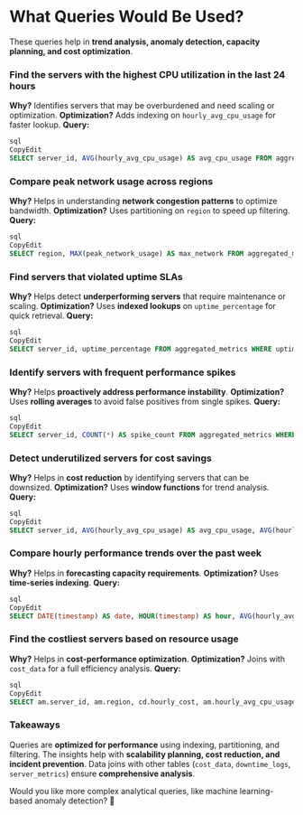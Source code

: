 # What Queries Would Be Used?

These queries help in **trend analysis, anomaly detection, capacity planning, and cost optimization**.

### **Find the servers with the highest CPU utilization in the last 24 hours**

**Why?** Identifies servers that may be overburdened and need scaling or optimization. **Optimization?** Adds indexing on `hourly_avg_cpu_usage` for faster lookup. **Query:**

```sql
sql
CopyEdit
SELECT server_id, AVG(hourly_avg_cpu_usage) AS avg_cpu_usage FROM aggregated_metrics WHERE hourly_avg_cpu_usage > 80 AND timestamp >= NOW() - INTERVAL 24 HOUR GROUP BY server_id ORDER BY avg_cpu_usage DESC;

```

### **Compare peak network usage across regions**

**Why?** Helps in understanding **network congestion patterns** to optimize bandwidth. **Optimization?** Uses partitioning on `region` to speed up filtering. **Query:**

```sql
sql
CopyEdit
SELECT region, MAX(peak_network_usage) AS max_network FROM aggregated_metrics GROUP BY region ORDER BY max_network DESC;

```

### **Find servers that violated uptime SLAs**

**Why?** Helps detect **underperforming servers** that require maintenance or scaling. **Optimization?** Uses **indexed lookups** on `uptime_percentage` for quick retrieval. **Query:**

```sql
sql
CopyEdit
SELECT server_id, uptime_percentage FROM aggregated_metrics WHERE uptime_percentage < 99.9;

```

### **Identify servers with frequent performance spikes**

**Why?** Helps **proactively address performance instability**. **Optimization?** Uses **rolling averages** to avoid false positives from single spikes. **Query:**

```sql
sql
CopyEdit
SELECT server_id, COUNT(*) AS spike_count FROM aggregated_metrics WHERE hourly_avg_cpu_usage > 85 OR hourly_avg_memory_usage > 90 GROUP BY server_id ORDER BY spike_count DESC;

```

### **Detect underutilized servers for cost savings**

**Why?** Helps in **cost reduction** by identifying servers that can be downsized. **Optimization?** Uses **window functions** for trend analysis. **Query:**

```sql
sql
CopyEdit
SELECT server_id, AVG(hourly_avg_cpu_usage) AS avg_cpu_usage, AVG(hourly_avg_memory_usage) AS avg_memory_usage FROM aggregated_metrics WHERE timestamp >= NOW() - INTERVAL 30 DAY GROUP BY server_id HAVING avg_cpu_usage < 10 AND avg_memory_usage < 15 ORDER BY avg_cpu_usage ASC;

```

### **Compare hourly performance trends over the past week**

**Why?** Helps in **forecasting capacity requirements**. **Optimization?** Uses **time-series indexing**. **Query:**

```sql
sql
CopyEdit
SELECT DATE(timestamp) AS date, HOUR(timestamp) AS hour, AVG(hourly_avg_cpu_usage) AS avg_cpu_usage, AVG(hourly_avg_memory_usage) AS avg_memory_usage FROM aggregated_metrics WHERE timestamp >= NOW() - INTERVAL 7 DAY GROUP BY date, hour ORDER BY date DESC, hour DESC;

```

### **Find the costliest servers based on resource usage**

**Why?** Helps in **cost-performance optimization**. **Optimization?** Joins with `cost_data` for a full efficiency analysis. **Query:**

```sql
sql
CopyEdit
SELECT am.server_id, am.region, cd.hourly_cost, am.hourly_avg_cpu_usage, am.hourly_avg_memory_usage, am.peak_network_usage FROM aggregated_metrics am JOIN cost_data cd ON am.server_id = cd.server_id WHERE timestamp >= NOW() - INTERVAL 1 DAY ORDER BY cd.hourly_cost DESC LIMIT 10;

```

### **Takeaways**

Queries are **optimized for performance** using indexing, partitioning, and filtering. The insights help with **scalability planning, cost reduction, and incident prevention**. Data joins with other tables (`cost_data`, `downtime_logs`, `server_metrics`) ensure **comprehensive analysis**.

Would you like more complex analytical queries, like machine learning-based anomaly detection? 🚀